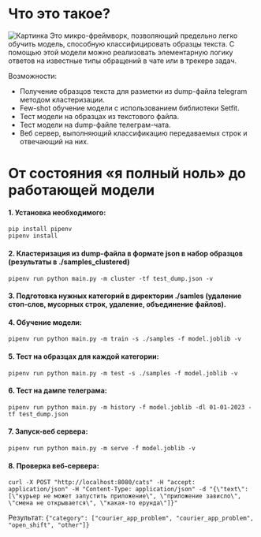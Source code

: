 # Что это такое?
![Картинка](https://user-images.githubusercontent.com/147685/240291033-f5a1f20c-f7f2-4b79-bcc8-7c603273ff4d.png)
Это микро-фреймворк, позволяющий предельно легко обучить модель, способную классифицировать образцы текста. С помощью этой модели можно реализовать элементарную логику ответов на известные типы обращений в чате или в трекере задач.

Возможности:
* Получение образцов текста для разметки из dump-файла telegram методом кластеризации.
* Few-shot обучение модели с использованием библиотеки Setfit.
* Тест модели на образцах из текстового файла.
* Тест модели на dump-файле телеграм-чата.
* Веб сервер, выполняющий классификацию передаваемых строк и отвечающий на них.

# От состояния «я полный ноль» до работающей модели

#### 1. Установка необходимого:
    
    pip install pipenv 
    pipenv install

#### 2. Кластеризация из dump-файла в формате json в набор образцов (результаты в ./samples_clustered)
    pipenv run python main.py -m cluster -tf test_dump.json -v

#### 3. Подготовка нужных категорий в директории ./samles (удаление стоп-слов, мусорных строк, удаление, объединение файлов).

#### 4. Обучение модели:
    pipenv run python main.py -m train -s ./samples -f model.joblib -v

#### 5. Тест на образцах для каждой категории:
    pipenv run python main.py -m test -s ./samples -f model.joblib -v

#### 6. Тест на дампе телеграма:
    pipenv run python main.py -m history -f model.joblib -dl 01-01-2023 -tf test_dump.json

#### 7. Запуск-веб сервера:
    pipenv run python main.py -m serve -f model.joblib -v

#### 8. Проверка веб-сервера:
    curl -X POST "http://localhost:8080/cats" -H "accept: application/json" -H "Content-Type: application/json" -d "{\"text\": [\"курьер не может запустить приложение\", \"приложение зависло\", \"смена не открывается\", \"какая-то ерунда\"]}"

Результат:
`{"category": ["courier_app_problem", "courier_app_problem", "open_shift", "other"]}`
